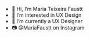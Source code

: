 - 👋 Hi, I’m Maria Teixeira Faustt                       
- 👀 I’m interested in UX Design
- 🌱 I’m currently a UX Designer
- 📷 @MariaFaustt on Instagram        
      
<!---    
MariaLTN/MariaLTN is a ✨ special ✨ repository because its `README.md` (this file) appears on your GitHub profile.
You can click the Preview link to take a look at your changes.
--->

